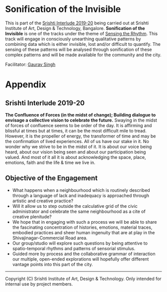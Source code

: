# Sonification of the Invisible

This is part of the [Srishti Interlude 2019-20](#srishti-interlude-2019-20) being carried out at Srishti Institute of Art, Design & Technology, Bangalore. **Sonification of the Invisible** is one of the tracks under the theme of [Sensing the Rhythm](#objective-of-the-engagement). This track will engage in consciously unearthing qualitative patterns by combining data which is either invisible, lost and/or difficult to quantify. The sensing of these patterns will be analysed through sonification of these complex patterns and will be made available for the community and the city.

Facilitator: [Gaurav Singh](https://github.com/0xf17)

# Appendix

## Srishti Interlude 2019-20
**The Confluence of Forces (in the midst of change); Building dialogue to envisage a collective vision to celebrate the future.** Swaying in the midst of forces of confluence seems to be order of the day. It is affirming and blissful at times but at times, it can be the most difficult mile to tread. However, it is the propeller of energy, the transformer of time and may be the confirmation of lived experiences. All of us have our stake in it. No wonder why we strive to be in the midst of it. It is about our voice being heard, about our vision being seen and about our participation being valued. And most of it all it is about acknowledging the space, place, emotions, faith and the life & time we live in.

## Objective of the Engagement
- What happens when a neighbourhood which is routinely described through a language of lack and inadequacy is approached through artistic and creative practice? 
- Will it allow us to step outside the calculative grid of the civic administrator and celebrate the same neighbourhood as a cite of creative plenitude? 
- We hope that in engaging with such a process we will be able to share the fascinating concentration of histories, emotions, material traces, embodied practices and sheer human ingenuity that are at play in the Shivajinagar-Commercial Road area.
- Our group/studio will explore such questions by being attentive to spatio-temporal rhythms and patterns of sensorial stimulus. 
- Guided more by process and the collaborative grammar of interaction our multiple, open-ended explorations will hopefully offer different vantage points into this part of the city. 

<hr/>

Copyright (C) Srishti Institute of Art, Design & Technology. Only intended for internal use by project members.
